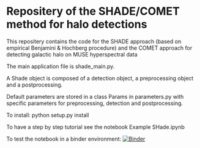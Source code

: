 # Repositery of the SHADE/COMET method for halo detections

This repositery contains the code for the SHADE approach (based on empirical Benjamini & Hochberg procedure) and the COMET approach for detecting galactic halo on MUSE hyperspectral data

The main application file is shade_main.py.

A Shade object is composed of a detection object, a preprocessing object and a postprocessing.

Default parameters are stored in a class Params in parameters.py with specific parameters for preprocessing, detection and postprocessing.

To install:
python setup.py install

To have a step by step tutorial see the notebook Example SHade.ipynb

To test the notebook in a binder environment:
[![Binder](https://mybinder.org/badge.svg)](https://mybinder.org/v2/gh/raphbacher/comet/master)
